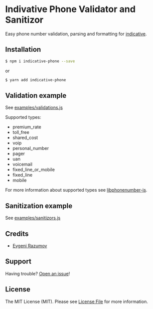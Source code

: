 # Indivative Phone Validator and Sanitizor

Easy phone number validation, parsing and formatting for [indicative](http://indicative.adonisjs.com/).

## Installation

```bash
$ npm i indicative-phone --save
```
or

```bash
$ yarn add indicative-phone
```

## Validation example

See [examples/validations.js](https://github.com/enniel/indivative-phone/tree/master/examples/validations.js)

Supported types:
 - premium_rate
 - toll_free
 - shared_cost
 - voip
 - personal_number
 - pager
 - uan
 - voicemail
 - fixed_line_or_mobile
 - fixed_line
 - mobile

For more information about supported types see [libphonenumber-js](https://github.com/halt-hammerzeit/libphonenumber-js).

## Sanitization example

See [examples/sanitizors.js](https://github.com/enniel/indivative-phone/tree/master/examples/sanitizors.js)

## Credits

- [Evgeni Razumov](https://github.com/enniel)

## Support

Having trouble? [Open an issue](https://github.com/enniel/indicative-phone/issues/new)!

## License

The MIT License (MIT). Please see [License File](LICENSE.md) for more information.
